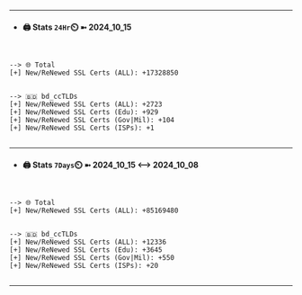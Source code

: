 

---
- #### 🖨️ **Stats** `24Hr`⏲️ ➼ 2024_10_15
```console


--> 🌐 Total
[+] New/ReNewed SSL Certs (ALL): +17328850


--> 🇧🇩 bd_ccTLDs
[+] New/ReNewed SSL Certs (ALL): +2723
[+] New/ReNewed SSL Certs (Edu): +929
[+] New/ReNewed SSL Certs (Gov|Mil): +104
[+] New/ReNewed SSL Certs (ISPs): +1


```

---
- #### 🖨️ **Stats** `7Days`⏲️ ➼ 2024_10_15 <--> 2024_10_08
```console


--> 🌐 Total
[+] New/ReNewed SSL Certs (ALL): +85169480


--> 🇧🇩 bd_ccTLDs
[+] New/ReNewed SSL Certs (ALL): +12336
[+] New/ReNewed SSL Certs (Edu): +3645
[+] New/ReNewed SSL Certs (Gov|Mil): +550
[+] New/ReNewed SSL Certs (ISPs): +20


```

---

